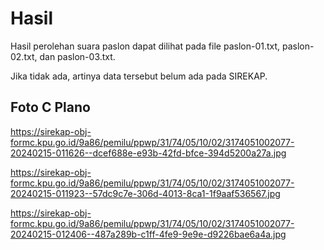 # Hasil

Hasil perolehan suara paslon dapat dilihat pada file paslon-01.txt, paslon-02.txt, dan paslon-03.txt.

Jika tidak ada, artinya data tersebut belum ada pada SIREKAP.

## Foto C Plano

https://sirekap-obj-formc.kpu.go.id/9a86/pemilu/ppwp/31/74/05/10/02/3174051002077-20240215-011626--dcef688e-e93b-42fd-bfce-394d5200a27a.jpg

https://sirekap-obj-formc.kpu.go.id/9a86/pemilu/ppwp/31/74/05/10/02/3174051002077-20240215-011923--57dc9c7e-306d-4013-8ca1-1f9aaf536567.jpg

https://sirekap-obj-formc.kpu.go.id/9a86/pemilu/ppwp/31/74/05/10/02/3174051002077-20240215-012406--487a289b-c1ff-4fe9-9e9e-d9226bae6a4a.jpg
